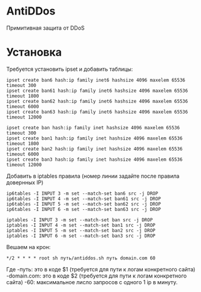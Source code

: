 # AntiDDos
Примитивная защита от DDoS

# Установка
Требуется установить ipset и добавить таблицы:
```
ipset create ban6 hash:ip family inet6 hashsize 4096 maxelem 65536 timeout 300
ipset create ban61 hash:ip family inet6 hashsize 4096 maxelem 65536 timeout 1800
ipset create ban62 hash:ip family inet6 hashsize 4096 maxelem 65536 timeout 6000
ipset create ban63 hash:ip family inet6 hashsize 4096 maxelem 65536 timeout 12000

ipset create ban hash:ip family inet hashsize 4096 maxelem 65536 timeout 300
ipset create ban1 hash:ip family inet hashsize 4096 maxelem 65536 timeout 1800
ipset create ban2 hash:ip family inet hashsize 4096 maxelem 65536 timeout 6000
ipset create ban3 hash:ip family inet hashsize 4096 maxelem 65536 timeout 12000
```
Добавить в iptables правила (номер линии задайте после правила довернных IP)
```
ip6tables -I INPUT 3 -m set --match-set ban6 src -j DROP
ip6tables -I INPUT 4 -m set --match-set ban61 src -j DROP
ip6tables -I INPUT 5 -m set --match-set ban62 src -j DROP
ip6tables -I INPUT 6 -m set --match-set ban63 src -j DROP

iptables -I INPUT 3 -m set --match-set ban src -j DROP
iptables -I INPUT 4 -m set --match-set ban1 src -j DROP
iptables -I INPUT 5 -m set --match-set ban2 src -j DROP
iptables -I INPUT 6 -m set --match-set ban3 src -j DROP
```

Вешаем на крон:
```
*/2 * * * * root sh путь/antiddos.sh путь domain.com 60
```
Где
-путь: это в коде $1 (требуется для пути к логам конкретного сайта)
-domain.com: это в коде $2 (требуется для пути к логам конкретного сайта)
-60: максимальное лисло запросов с одного 1 ip в минуту.
